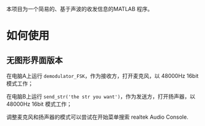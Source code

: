 本项目为一个简易的、基于声波的收发信息的MATLAB 程序。

# 如何使用

## 无图形界面版本

在电脑A上运行 `demodulator_FSK`，作为接收方，打开麦克风，以 48000Hz 16bit 模式工作；

在电脑B上运行 `send_str('the str you want')`，作为发送方，打开扬声器，以 48000Hz 16bit 模式工作；

调整麦克风和扬声器的模式可以尝试在开始菜单搜索 realtek Audio Console.

